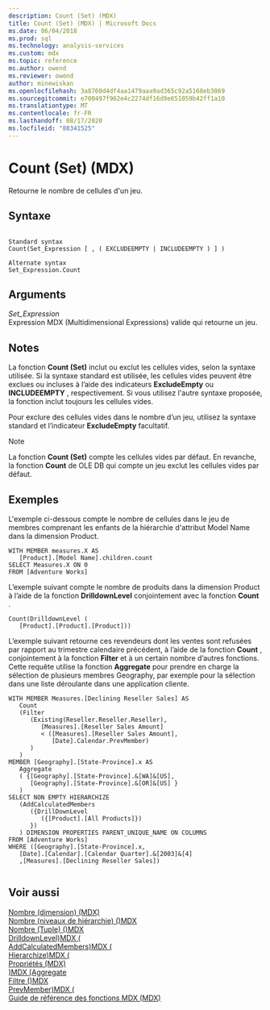 ```yaml
---
description: Count (Set) (MDX)
title: Count (Set) (MDX) | Microsoft Docs
ms.date: 06/04/2018
ms.prod: sql
ms.technology: analysis-services
ms.custom: mdx
ms.topic: reference
ms.author: owend
ms.reviewer: owend
author: minewiskan
ms.openlocfilehash: 3a8760d4df4aa1479aaa9ad365c92a5168eb3869
ms.sourcegitcommit: e700497f962e4c2274df16d9e651059b42ff1a10
ms.translationtype: MT
ms.contentlocale: fr-FR
ms.lasthandoff: 08/17/2020
ms.locfileid: "88341525"
---
```

# <a name="count-set-mdx"></a>Count (Set) (MDX)


  Retourne le nombre de cellules d'un jeu.  
  
## <a name="syntax"></a>Syntaxe  
  
```  
  
Standard syntax  
Count(Set_Expression [ , ( EXCLUDEEMPTY | INCLUDEEMPTY ) ] )  
  
Alternate syntax  
Set_Expression.Count  
```  
  
## <a name="arguments"></a>Arguments  
 *Set_Expression*  
 Expression MDX (Multidimensional Expressions) valide qui retourne un jeu.  
  
## <a name="remarks"></a>Notes  
 La fonction **Count (Set)** inclut ou exclut les cellules vides, selon la syntaxe utilisée. Si la syntaxe standard est utilisée, les cellules vides peuvent être exclues ou incluses à l’aide des indicateurs **ExcludeEmpty** ou **INCLUDEEMPTY** , respectivement. Si vous utilisez l'autre syntaxe proposée, la fonction inclut toujours les cellules vides.  
  
 Pour exclure des cellules vides dans le nombre d’un jeu, utilisez la syntaxe standard et l’indicateur **ExcludeEmpty** facultatif.  
  
> [!NOTE]  
>  La fonction **Count (Set)** compte les cellules vides par défaut. En revanche, la fonction **Count** de OLE DB qui compte un jeu exclut les cellules vides par défaut.  
  
## <a name="examples"></a>Exemples  
 L'exemple ci-dessous compte le nombre de cellules dans le jeu de membres comprenant les enfants de la hiérarchie d'attribut Model Name dans la dimension Product.  
  
```  
WITH MEMBER measures.X AS  
   [Product].[Model Name].children.count   
SELECT Measures.X ON 0  
FROM [Adventure Works]  
```  
  
 L’exemple suivant compte le nombre de produits dans la dimension Product à l’aide de la fonction **DrilldownLevel** conjointement avec la fonction **Count** .  
  
```  
Count(DrilldownLevel (   
   [Product].[Product].[Product]))  
```  
  
 L’exemple suivant retourne ces revendeurs dont les ventes sont refusées par rapport au trimestre calendaire précédent, à l’aide de la fonction **Count** , conjointement à la fonction **Filter** et à un certain nombre d’autres fonctions. Cette requête utilise la fonction **Aggregate** pour prendre en charge la sélection de plusieurs membres Geography, par exemple pour la sélection dans une liste déroulante dans une application cliente.  
  
```  
WITH MEMBER Measures.[Declining Reseller Sales] AS  
   Count  
   (Filter  
      (Existing(Reseller.Reseller.Reseller),  
         [Measures].[Reseller Sales Amount]   
         < ([Measures].[Reseller Sales Amount],  
            [Date].Calendar.PrevMember)  
      )  
   )  
MEMBER [Geography].[State-Province].x AS   
   Aggregate  
   ( {[Geography].[State-Province].&[WA]&[US],   
      [Geography].[State-Province].&[OR]&[US] }   
   )  
SELECT NON EMPTY HIERARCHIZE   
   (AddCalculatedMembers   
      ({DrillDownLevel  
         ({[Product].[All Products]})  
      })  
   ) DIMENSION PROPERTIES PARENT_UNIQUE_NAME ON COLUMNS   
FROM [Adventure Works]  
WHERE ([Geography].[State-Province].x,  
   [Date].[Calendar].[Calendar Quarter].&[2003]&[4]  
   ,[Measures].[Declining Reseller Sales])  
  
```  
  
## <a name="see-also"></a>Voir aussi  
 [Nombre &#40;dimension&#41; &#40;MDX&#41;](../mdx/count-dimension-mdx.md)   
 [Nombre &#40;niveaux de hiérarchie&#41; &#40;&#41;MDX ](../mdx/count-hierarchy-levels-mdx.md)   
 [Nombre &#40;Tuple&#41; &#40;&#41;MDX ](../mdx/count-tuple-mdx.md)   
 [DrilldownLevel&#41;MDX &#40;](../mdx/drilldownlevel-mdx.md)   
 [AddCalculatedMembers&#41;MDX &#40;](../mdx/addcalculatedmembers-mdx.md)   
 [Hierarchize&#41;MDX &#40;](../mdx/hierarchize-mdx.md)   
 [Propriétés &#40;MDX&#41;](../mdx/properties-mdx.md)   
 [&#41;MDX &#40;Aggregate ](../mdx/aggregate-mdx.md)   
 [Filtre &#40;&#41;MDX ](../mdx/filter-mdx.md)   
 [PrevMember&#41;MDX &#40;](../mdx/prevmember-mdx.md)   
 [Guide de référence des fonctions MDX &#40;MDX&#41;](../mdx/mdx-function-reference-mdx.md)  
  
  
